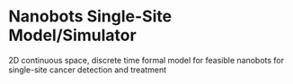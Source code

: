 # Nanobots Single-Site Model/Simulator
2D continuous space, discrete time formal model for feasible nanobots for single-site cancer detection and treatment

